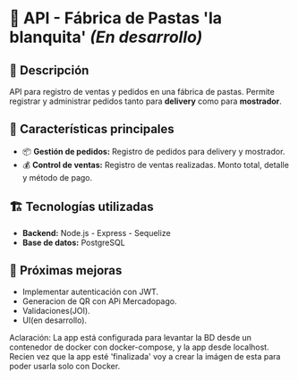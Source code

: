 # 📌 API - Fábrica de Pastas 'la blanquita' ***(En desarrollo)***

## 📝 Descripción
API para registro de ventas y pedidos en una fábrica de pastas. Permite registrar y administrar pedidos tanto para **delivery** como para **mostrador**.

## 🚀 Características principales
- 📦 **Gestión de pedidos:** Registro de pedidos para delivery y mostrador.
- 💰 **Control de ventas:** Registro de ventas realizadas. Monto total, detalle y método de pago.

## 🏗️ Tecnologías utilizadas
- **Backend:** Node.js - Express - Sequelize
- **Base de datos:** PostgreSQL


## 📌 Próximas mejoras
- Implementar autenticación con JWT.
- Generacion de QR con APi Mercadopago.
- Validaciones(JOI).
- UI(en desarrollo).

Aclaración:
La app está configurada para levantar la BD desde un contenedor de docker con docker-compose, y
la app desde localhost.
Recien vez que la app esté 'finalizada' voy a crear la imágen de esta para poder usarla solo con Docker. 
